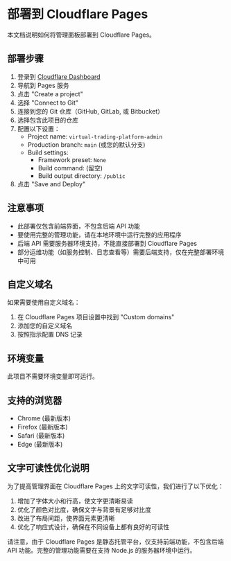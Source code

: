 # 部署到 Cloudflare Pages

本文档说明如何将管理面板部署到 Cloudflare Pages。

## 部署步骤

1. 登录到 [Cloudflare Dashboard](https://dash.cloudflare.com/)
2. 导航到 Pages 服务
3. 点击 "Create a project"
4. 选择 "Connect to Git"
5. 连接到您的 Git 仓库（GitHub, GitLab, 或 Bitbucket）
6. 选择包含此项目的仓库
7. 配置以下设置：
   - Project name: `virtual-trading-platform-admin`
   - Production branch: `main` (或您的默认分支)
   - Build settings:
     - Framework preset: `None`
     - Build command: (留空)
     - Build output directory: `/public`
8. 点击 "Save and Deploy"

## 注意事项

- 此部署仅包含前端界面，不包含后端 API 功能
- 要使用完整的管理功能，请在本地环境中运行完整的应用程序
- 后端 API 需要服务器环境支持，不能直接部署到 Cloudflare Pages
- 部分运维功能（如服务控制、日志查看等）需要后端支持，仅在完整部署环境中可用

## 自定义域名

如果需要使用自定义域名：

1. 在 Cloudflare Pages 项目设置中找到 "Custom domains"
2. 添加您的自定义域名
3. 按照指示配置 DNS 记录

## 环境变量

此项目不需要环境变量即可运行。

## 支持的浏览器

- Chrome (最新版本)
- Firefox (最新版本)
- Safari (最新版本)
- Edge (最新版本)

## 文字可读性优化说明

为了提高管理界面在 Cloudflare Pages 上的文字可读性，我们进行了以下优化：

1. 增加了字体大小和行高，使文字更清晰易读
2. 优化了颜色对比度，确保文字与背景有足够对比度
3. 改进了布局间距，使界面元素更清晰
4. 优化了响应式设计，确保在不同设备上都有良好的可读性

请注意，由于 Cloudflare Pages 是静态托管平台，仅支持前端功能，不包含后端 API 功能。完整的管理功能需要在支持 Node.js 的服务器环境中运行。